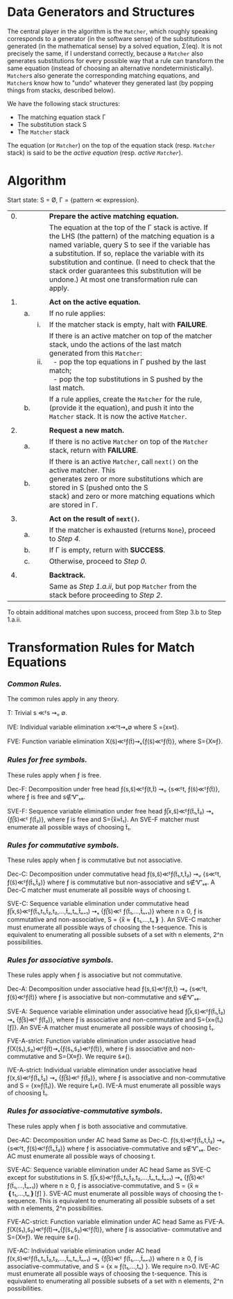 # Data Generators and Structures

The central player in the algorithm is the `Matcher`, which roughly speaking
corresponds to a generator (in the software sense) of the substitutions generated
(in the mathematical sense) by a solved equation, Σ(eq). It is not precisely the
same, if I understand correctly, because a `Matcher` also generates substitutions
for every possible way that a rule can transform the same equation (instead of
choosing an alternative nondeterministically). `Matcher`s also generate the
corresponding matching equations, and `Matcher`s know how to "undo" whatever they
generated last (by popping things from stacks, described below).

We have the following stack structures:

  * The matching equation stack Γ
  * The substitution stack S
  * The `Matcher` stack

The equation (or `Matcher`) on the top of the equation stack (resp. `Matcher`
stack) is said to be the _active equation_ (resp. _active `Matcher`_).

# Algorithm

Start state: S = Ø, Γ = {pattern ≪ expression}.

|      |      |      |                                                              |      |
| ---- | ---- | ---- | ------------------------------------------------------------ | ---- |
| 0.   |      |      | **Prepare the active matching equation.**                    |      |
|      |      |      | The equation at the top of the Γ stack is active. If the LHS (the pattern) of the matching equation is a named variable, query S to see if the variable has a substitution. If so, replace the variable with its substitution and continue. (I need to check that the stack order guarantees this substitution will be undone.) At most one transformation rule can apply. |      |
|      |      |      |                                                              |      |
| 1.   |      |      | **Act on the active equation.**                              |      |
|      | a.   |      | If no rule applies:                                          |      |
|      |      | i.   | If the matcher stack is empty, halt with **FAILURE**.        |      |
|      |      | ii.  | If there is an active matcher on top of the matcher stack, undo the actions of the last match generated from this `Matcher`:<br>&nbsp;&nbsp;- pop the top equations in Γ pushed by the last match;<br>&nbsp;&nbsp;- pop the top  substitutions in S pushed by the last match. |      |
|      | b.   |      | If a rule applies, create the `Matcher` for the rule, (provide it the equation), and push it into the `Matcher` stack. It is now the active `Matcher`. |      |
|      |      |      |                                                              |      |
| 2.   |      |      | **Request a new match.**                                     |      |
|      | a.   |      | If there is no active `Matcher` on top of the `Matcher` stack, return with **FAILURE**. |      |
|      | b.   |      | If there is an active `Matcher`, call `next()` on the active matcher. This<br/>generates zero or more substitutions which are stored in S (pushed onto the S<br/>stack) and zero or more matching equations which are stored in Γ. |      |
|      |      |      |                                                              |      |
| 3.   |      |      | **Act on the result of `next()`.**                           |      |
|      | a.   |      | If the matcher is exhausted (returns `None`), proceed to *Step 4.* |      |
|      | b.   |      | If Γ is empty, return with **SUCCESS**.                      |      |
|      | c.   |      | Otherwise, proceed to *Step 0.*                              |      |
|      |      |      |                                                              |      |
| 4.   |      |      | **Backtrack.**                                               |      |
|      |      |      | Same as *Step 1.a.ii*, but pop `Matcher` from the stack before proceeding to *Step 2*. |      |

To obtain additional matches upon success, proceed from Step 3.b to Step 1.a.ii.

# Transformation Rules for Match Equations

### _Common Rules._
The common rules apply in any theory.

T: Trivial
s ≪ᴱs ⇝ᵩ ∅.

IVE: Individual variable elimination
x≪ᴱt⇝ₛ∅ where S ={x≈t}.

FVE: Function variable elimination
X(s̃)≪ᴱƒ(t̃)⇝ₛ{ƒ(s̃)≪ᴱƒ(t̃)}, where S={X≈ƒ}.

### _Rules for free symbols._
These rules apply when ƒ is free.

Dec-F: Decomposition under free head
ƒ(s,s̃)≪ᴱƒ(t,t̃) ⇝ᵩ {s≪ᴱt, ƒ(s̃)≪ᴱƒ(t̃)},
where ƒ is free and s∉Ꮙₛₑ.

SVE-F: Sequence variable elimination under free head
ƒ(̅x,s̃)≪ᴱƒ(t̃₁,t̃₂) ⇝ₛ {ƒ(̅s̃)≪ᴱ ƒ(t̃₂)}, where ƒ is free and S={x̅≈t̃₁}.
An SVE-F matcher must enumerate all possible ways of choosing t̃₁.

### _Rules for commutative symbols._
These rules apply when ƒ is commutative but not associative.

Dec-C: Decomposition under commutative head
ƒ(s,s̃)≪ᴱƒ(t̃₁,t,t̃₂) ⇝ᵩ {s≪ᴱt, ƒ(s̃)≪ᴱƒ(t̃₁,t̃₂)}
where ƒ is commutative but non-associative and s∉Ꮙₛₑ.
A Dec-C matcher must enumerate all possible ways of choosing t.

SVE-C: Sequence variable elimination under commutative head
ƒ(̅x,s̃)≪ᴱƒ(t̃₁,t₁,t̃₂,t₂,…,t̃ₙ,tₙ,t̃ₙ₊₁) ⇝ₛ {ƒ(̅s̃)≪ᴱ ƒ(t̃₁,…,t̃ₙ₊₁)}
where n ≥ 0, ƒ is commutative and non-associative,
S = {x̅ ≈ ❴t₁,…,tₙ❵ }.
An SVE-C matcher must enumerate all possible ways of choosing the
t-sequence. This is equivalent to enumerating all possible
subsets of a set with n elements, 2^n possibilities.


### _Rules for associative symbols._
These rules apply when ƒ is associative but not commutative.

Dec-A: Decomposition under associative head
ƒ(s,s̃)≪ᴱƒ(t,t̃) ⇝ᵩ {s≪ᴱt, ƒ(s̃)≪ᴱƒ(t̃)}
where ƒ is associative but non-commutative and s∉Ꮙₛₑ.

SVE-A: Sequence variable elimination under associative head
ƒ(̅x,s̃)≪ᴱƒ(t̃₁,t̃₂) ⇝ₛ {ƒ(̅s̃)≪ᴱ ƒ(t̃₂)}, where ƒ is associative
and non-commutative and S={x≈(t̃₁)[ƒ]}.
An SVE-A matcher must enumerate all possible ways of choosing t̃₁.

FVE-A-strict: Function variable elimination under associative head
ƒ(X(s̃₁),s̃₂)≪ᴱƒ(t̃)⇝ₛ{ƒ(s̃₁,s̃₂)≪ᴱƒ(t̃)}, where ƒ is associative
and non-commutative and S={X≈ƒ}. We require s̃≠().

IVE-A-strict: Individual variable elimination under associative head
ƒ(x,s̃)≪ᴱƒ(t̃₁,t̃₂) ⇝ₛ {ƒ(̅s̃)≪ᴱ ƒ(t̃₂)}, where ƒ is associative and
non-commutative and S = {x≈ƒ(t̃₁)}.  We require t̃₁≠().
IVE-A must enumerate all possible ways of choosing t̃₁.


### _Rules for associative-commutative symbols_.
These rules apply when ƒ is both associative and commutative.

Dec-AC: Decomposition under AC head
Same as Dec-C.
ƒ(s,s̃)≪ᴱƒ(t̃₁,t,t̃₂) ⇝ᵩ {s≪ᴱt, ƒ(s̃)≪ᴱƒ(t̃₁,t̃₂)} where ƒ is
associative-commutative and s∉Ꮙₛₑ.
Dec-AC must enumerate all possible ways of choosing t.

SVE-AC: Sequence variable elimination under AC head
Same as SVE-C except for substitutions in S.
ƒ(̅x,s̃)≪ᴱƒ(t̃₁,t₁,t̃₂,t₂,…,t̃ₙ,tₙ,t̃ₙ₊₁) ⇝ₛ {ƒ(̅s̃)≪ᴱ ƒ(t̃₁,…,t̃ₙ₊₁)}
where n ≥ 0, ƒ is associative-commutative, and
S = {x̅ ≈ ❴t₁,…,tₙ❵[ƒ] }.
SVE-AC must enumerate all possible ways of choosing the
t-sequence. This is equivalent to enumerating all possible
subsets of a set with n elements, 2^n possibilities.

FVE-AC-strict: Function variable elimination under AC head
Same as FVE-A.
ƒ(X(s̃₁),s̃₂)≪ᴱƒ(t̃)⇝ₛ{ƒ(s̃₁,s̃₂)≪ᴱƒ(t̃)}, where ƒ is associative-
commutative and S={X≈ƒ}. We require s̃≠().

IVE-AC: Individual variable elimination under AC head
ƒ(x,s̃)≪ᴱƒ(t̃₁,t₁,t̃₂,t₂,…,t̃ₙ,tₙ,t̃ₙ₊₁) ⇝ₛ {ƒ(̅s̃)≪ᴱ ƒ(t̃₁,…,t̃ₙ₊₁)}
where n ≥ 0, ƒ is associative-commutative, and
S = {x ≈ ƒ(t₁,…,tₙ) }. We require n>0.
IVE-AC must enumerate all possible ways of choosing the
t-sequence. This is equivalent to enumerating all possible
subsets of a set with n elements, 2^n possibilities.
